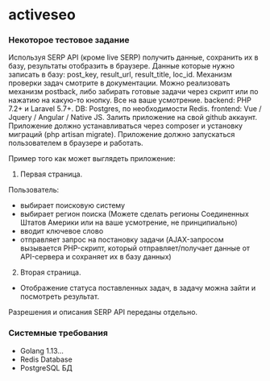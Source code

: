 # activeseo

### Некоторое тестовое задание

Используя SERP API (кроме live SERP) получить данные, сохранить их в базу, результаты отобразить в браузере.
Данные которые нужно записать в базу: post_key, result_url, result_title, loc_id.
Механизм проверки задач смотрите в документации. Можно реализовать механизм postback, либо забирать готовые задачи через скрипт или по нажатию на какую-то кнопку. Все на ваше усмотрение.
backend: PHP 7.2+ и Laravel 5.7+.
DB: Postgres, по необходимости Redis.
frontend: Vue / Jquery / Angular / Native JS.
Залить приложение на свой github аккаунт.
Приложение должно устанавливаться через сomposer и установку миграций (php artisan migrate).
Приложение должно запускаться пользователем в браузере и работать.

Пример того как может выглядеть приложение:

1. Первая страница.

Пользователь:
- выбирает поисковую систему
- выбирает регион поиска (Можете сделать регионы Соединенных Штатов Америки или на ваше усмотрение, не принципиально)
- вводит ключевое слово
- отправляет запрос на постановку задачи (AJAX-запросом вызывается PHP-скрипт, который отправляет/получает данные от API-сервера и сохраняет их в базу данных)

2. Вторая страница.

- Отображение статуса поставленных задач, в задачу можна зайти и посмотреть результат.

Разрешения и описания SERP API переданы отдельно.

### Системные требования

- Golang 1.13...
- Redis Database
- PostgreSQL БД

